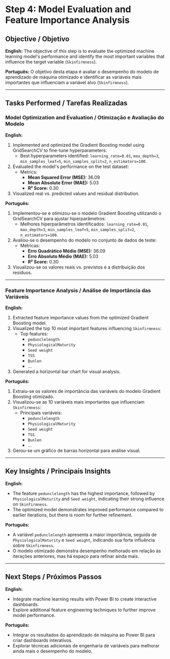 # Step 4: Model Evaluation and Feature Importance Analysis

## Objective / Objetivo

**English:**
The objective of this step is to evaluate the optimized machine learning model's performance and identify the most important variables that influence the target variable (`Skinfirmness`).

**Português:**
O objetivo desta etapa é avaliar o desempenho do modelo de aprendizado de máquina otimizado e identificar as variáveis mais importantes que influenciam a variável alvo (`Skinfirmness`).

---

## Tasks Performed / Tarefas Realizadas

### **Model Optimization and Evaluation / Otimização e Avaliação do Modelo**

**English:**
1. Implemented and optimized the Gradient Boosting model using GridSearchCV to fine-tune hyperparameters:
   - Best hyperparameters identified: `learning_rate=0.01`, `max_depth=3`, `min_samples_leaf=5`, `min_samples_split=2`, `n_estimators=100`.
2. Evaluated the model's performance on the test dataset:
   - Metrics:
     - **Mean Squared Error (MSE):** 36.09
     - **Mean Absolute Error (MAE):** 5.03
     - **R² Score:** 0.30
3. Visualized real vs. predicted values and residual distribution.

**Português:**
1. Implementou-se e otimizou-se o modelo Gradient Boosting utilizando o GridSearchCV para ajustar hiperparâmetros:
   - Melhores hiperparâmetros identificados: `learning_rate=0.01`, `max_depth=3`, `min_samples_leaf=5`, `min_samples_split=2`, `n_estimators=100`.
2. Avaliou-se o desempenho do modelo no conjunto de dados de teste:
   - Métricas:
     - **Erro Quadrático Médio (MSE):** 36.09
     - **Erro Absoluto Médio (MAE):** 5.03
     - **R² Score:** 0.30
3. Visualizou-se os valores reais vs. previstos e a distribuição dos resíduos.

---

### **Feature Importance Analysis / Análise de Importância das Variáveis**

**English:**
1. Extracted feature importance values from the optimized Gradient Boosting model.
2. Visualized the top 10 most important features influencing `Skinfirmness`:
   - Top features:
     - `pedunclelength`
     - `PhysiologicalMaturity`
     - `Seed weight`
     - `TSS`
     - `Bunlen`
     - ...
3. Generated a horizontal bar chart for visual analysis.

**Português:**
1. Extraiu-se os valores de importância das variáveis do modelo Gradient Boosting otimizado.
2. Visualizou-se as 10 variáveis mais importantes que influenciam `Skinfirmness`:
   - Principais variáveis:
     - `pedunclelength`
     - `PhysiologicalMaturity`
     - `Seed weight`
     - `TSS`
     - `Bunlen`
     - ...
3. Gerou-se um gráfico de barras horizontal para análise visual.

---

## Key Insights / Principais Insights

**English:**
- The feature `pedunclelength` has the highest importance, followed by `PhysiologicalMaturity` and `Seed weight`, indicating their strong influence on `Skinfirmness`.
- The optimized model demonstrates improved performance compared to earlier iterations, but there is room for further refinement.

**Português:**
- A variável `pedunclelength` apresenta a maior importância, seguida de `PhysiologicalMaturity` e `Seed weight`, indicando sua forte influência sobre `Skinfirmness`.
- O modelo otimizado demonstra desempenho melhorado em relação às iterações anteriores, mas há espaço para refinar ainda mais.

---

## Next Steps / Próximos Passos

**English:**
- Integrate machine learning results with Power BI to create interactive dashboards.
- Explore additional feature engineering techniques to further improve model performance.

**Português:**
- Integrar os resultados do aprendizado de máquina ao Power BI para criar dashboards interativos.
- Explorar técnicas adicionais de engenharia de variáveis para melhorar ainda mais o desempenho do modelo.
